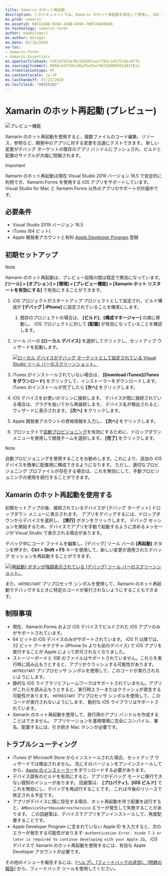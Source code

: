 ```yaml
---
title: Xamarin のホット再起動
description: このドキュメントでは、Xamarin のホット再起動を設定して使用し、iOS アプリをデバッグする方法について説明します。
ms.prod: xamarin
ms.assetid: 6BC62A88-9368-41BB-8494-760F2A4805DB
ms.technology: xamarin-forms
author: maddyleger1
ms.author: maleger
ms.date: 03/16/2020
no-loc:
- Xamarin.Forms
- Xamarin.Essentials
ms.openlocfilehash: 5367d7933e70c59298faacff85c1d5f533bc0776
ms.sourcegitcommit: 008bcbd37b6c96a7be2baf0633d066931d41f61a
ms.translationtype: HT
ms.contentlocale: ja-JP
ms.lasthandoff: 07/22/2020
ms.locfileid: "86929282"
---
```

# <a name="xamarin-hot-restart-preview"></a>Xamarin のホット再起動 (プレビュー)

![プレビュー機能](~/media/shared/preview.png)

Xamarin のホット再起動を使用すると、複数ファイルのコード編集、リソース、参照など、開発中のアプリに対する変更を迅速にテストできます。 新しい変更がデバッグ ターゲットの既存のアプリ バンドルにプッシュされ、ビルドと配置のサイクルが大幅に短縮されます。

> [!IMPORTANT]
> Xamarin のホット再起動は現在 Visual Studio 2019 バージョン 16.5 で安定的に利用でき、Xamarin.Forms を使用する iOS アプリをサポートしています。 Visual Studio for Mac と Xamarin.Forms 以外のアプリのサポートが計画中です。

## <a name="requirements"></a>必要条件

- Visual Studio 2019 バージョン 16.5
- iTunes (64 ビット)
- Apple 開発者アカウントと有料 [Apple Developer Program](https://developer.apple.com/programs) 登録


## <a name="initial-setup"></a>初期セットアップ

> [!NOTE]
> Xamarin のホット再起動は、プレビュー段階の間は既定で無効になっています。 **[ツール] > [オプション] > [環境] > [プレビュー機能] > [Xamarin ホット リスタートを有効にする]** で有効にすることができます。

1. iOS プロジェクトがスタートアップ プロジェクトとして設定され、ビルド構成が **[デバッグ | iPhone]** に設定されていることを確実にします。

   1. 既存のプロジェクトの場合は、 **[ビルド]、[構成マネージャー]** の順に移動し、 iOS プロジェクトに対して **[配置]** が有効になっていることを確認します。

2. ツール バーの **[ローカル デバイス]** を選択してクリックし、セットアップ ウィザードを起動します。

    [![ローカル デバイスがデバッグ ターゲットとして設定されている Visual Studio ツール バーのスクリーンショット。](hot-restart-images/toolbar.png)](hot-restart-images/toolbar.png)

3. iTunes がインストールされていない場合は、 **[Download iTunes]\(iTunes をダウンロード\)** をクリックして、インストーラーをダウンロードします。 iTunes のインストールが完了したら **[次へ]** をクリックします。

4. iOS デバイスをお使いのマシンに接続します。 デバイスが既に接続されている場合は、プラグを抜いてから再接続します。 デバイス名が検出されると、ウィザードに表示されます。 **[次へ]** をクリックします。

5. Apple 開発者アカウントの資格情報を入力し、 **[次へ]** をクリックします。

6. プロジェクトで[自動プロビジョニング](~/ios/get-started/installation/device-provisioning/automatic-provisioning.md)を有効にするために、ドロップダウン メニューを使用して開発チームを選択します。 **[完了]** をクリックします。

> [!NOTE]
> 自動プロビジョニングを使用することをお勧めします。これにより、追加の iOS デバイスを簡単に配置用に構成できるようになります。 ただし、適切なプロビジョニング プロファイルが存在する場合は、これを無効にして、手動プロビジョニングの使用を続行することができます。

## <a name="use-xamarin-hot-restart"></a>Xamarin のホット再起動を使用する
初期セットアップの後、接続されているデバイスが [デバッグ ターゲット] ドロップダウン メニューに表示されます。 アプリをデバッグするには、ドロップダウンからデバイスを選択し、 **[実行]** ボタンをクリックします。 デバッグ セッションを開始するため、デバイスでアプリを手動で起動するように求めるメッセージが Visual Studio で表示される場合があります。

デバッグ中にコード ファイルを編集し、[デバッグ] ツール バーの **[再起動]** ボタンを押すか、**Ctrl + Shift + F5** キーを使用して、新しい変更が適用されたデバッグ セッションを再起動することができます。

[![[再起動] ボタンが強調表示されている [デバッグ] ツール バーのスクリーンショット。](hot-restart-images/restart.png)](hot-restart-images/toolbar.png)

また、`HOTRESTART` プリプロセッサ シンボルを使用して、Xamarin のホット再起動でデバッグするときに特定のコードが実行されないようにすることもできます。

## <a name="limitations"></a>制限事項

- 現在、Xamarin.Forms および iOS デバイスでビルドされた iOS アプリのみがサポートされています。
- 64 ビットの iOS デバイスのみがサポートされています。 iOS 11 以降では、32 ビット アーキテクチャ (iPhone 5s よりも前のデバイス) で iOS アプリを実行することが Apple によって許可されなくなりました。
- ストーリーボードと XIB のファイルはサポートされていません。これらを実行時に読み込もうとすると、アプリがクラッシュする可能性があります。 `HOTRESTART` プリプロセッサ シンボルを使用して、このコードが実行されないようにします。
- 静的な iOS ライブラリとフレームワークはサポートされていません。アプリがこれらを読み込もうとすると、実行時エラーまたはクラッシュが発生する可能性があります。 `HOTRESTART` プリプロセッサ シンボルを使用して、このコードが実行されないようにします。 動的な iOS ライブラリはサポートされています。
- Xamarin のホット再起動を使用して、発行用のアプリ バンドルを作成することはできません。 アプリケーションを運用環境に完全にコンパイル、署名、配置するには、引き続き Mac マシンが必要です。

## <a name="troubleshoot"></a>トラブルシューティング

- iTunes が Microsoft Store からインストールされた場合、セットアップ ウィザードでは検出されません。 先にそのバージョンをアンインストールしてから、[Apple のインストーラー](https://go.microsoft.com/fwlink/?linkid=2101014)をダウンロードする必要があります。
- デバイス固有のビルドを有効にすると、アプリがデバッグ モードに移行できない既知のイシューがあります。 回避策は、 **[プロパティ]、[iOS ビルド]** でこれを無効にし、デバッグを再試行することです。 これは今後のリリースで修正される予定です。
- アプリがデバイスに既に存在する場合、ホット再起動を伴う配置を試行すると、`AMDeviceStartHouseArrestService` エラーが発生して失敗することがあります。 この回避策は、デバイスでアプリをアンインストールして、再度配置することです。
- Apple Developer Program に含まれていない Apple ID を入力すると、次のエラーが発生する可能性があります: `Authentication Error. Xcode 7.3 or later is required to continue developing with your Apple ID`。 iOS デバイスで Xamarin のホット再起動を使用するには、有効な Apple Developer アカウントが必要です。 

その他のイシューを報告するには、[[ヘルプ]、[フィードバックの送信]、[問題の報告]](/visualstudio/ide/feedback-options?view=vs-2019#report-a-problem) から、フィードバック ツールを使用してください。
